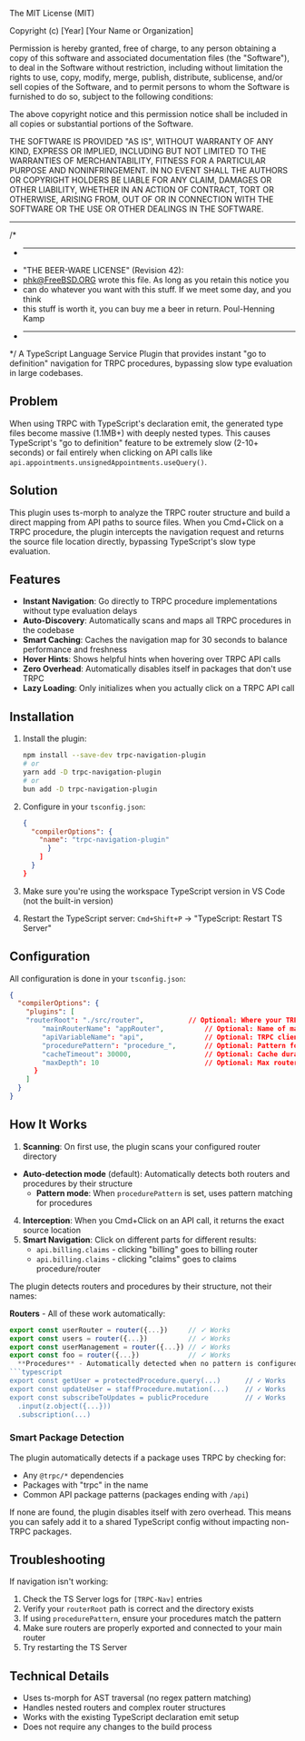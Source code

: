 The MIT License (MIT)

Copyright (c) [Year] [Your Name or Organization]

Permission is hereby granted, free of charge, to any person obtaining a copy
of this software and associated documentation files (the "Software"), to deal
in the Software without restriction, including without limitation the rights
to use, copy, modify, merge, publish, distribute, sublicense, and/or sell
copies of the Software, and to permit persons to whom the Software is
furnished to do so, subject to the following conditions:

The above copyright notice and this permission notice shall be included in all
copies or substantial portions of the Software.

THE SOFTWARE IS PROVIDED "AS IS", WITHOUT WARRANTY OF ANY KIND, EXPRESS OR
IMPLIED, INCLUDING BUT NOT LIMITED TO THE WARRANTIES OF MERCHANTABILITY,
FITNESS FOR A PARTICULAR PURPOSE AND NONINFRINGEMENT. IN NO EVENT SHALL THE
AUTHORS OR COPYRIGHT HOLDERS BE LIABLE FOR ANY CLAIM, DAMAGES OR OTHER
LIABILITY, WHETHER IN AN ACTION OF CONTRACT, TORT OR OTHERWISE, ARISING FROM,
OUT OF OR IN CONNECTION WITH THE SOFTWARE OR THE USE OR OTHER DEALINGS IN THE
SOFTWARE.

---

/*
 * ----------------------------------------------------------------------------
 * "THE BEER-WARE LICENSE" (Revision 42):
 * <phk@FreeBSD.ORG> wrote this file. As long as you retain this notice you
 * can do whatever you want with this stuff. If we meet some day, and you think
 * this stuff is worth it, you can buy me a beer in return. Poul-Henning Kamp
 * ----------------------------------------------------------------------------
 */
A TypeScript Language Service Plugin that provides instant "go to definition" navigation for TRPC procedures, bypassing slow type evaluation in large codebases.

## Problem

When using TRPC with TypeScript's declaration emit, the generated type files become massive (1.1MB+) with deeply nested types. This causes TypeScript's "go to definition" feature to be extremely slow (2-10+ seconds) or fail entirely when clicking on API calls like `api.appointments.unsignedAppointments.useQuery()`.

## Solution

This plugin uses ts-morph to analyze the TRPC router structure and build a direct mapping from API paths to source files. When you Cmd+Click on a TRPC procedure, the plugin intercepts the navigation request and returns the source file location directly, bypassing TypeScript's slow type evaluation.

## Features

- **Instant Navigation**: Go directly to TRPC procedure implementations without type evaluation delays
- **Auto-Discovery**: Automatically scans and maps all TRPC procedures in the codebase
- **Smart Caching**: Caches the navigation map for 30 seconds to balance performance and freshness
- **Hover Hints**: Shows helpful hints when hovering over TRPC API calls
- **Zero Overhead**: Automatically disables itself in packages that don't use TRPC
- **Lazy Loading**: Only initializes when you actually click on a TRPC API call

## Installation

1. Install the plugin:
   ```bash
   npm install --save-dev trpc-navigation-plugin
   # or
   yarn add -D trpc-navigation-plugin
   # or
   bun add -D trpc-navigation-plugin
   ```

2. Configure in your `tsconfig.json`:
   ```json
   {
     "compilerOptions": {
       "name": "trpc-navigation-plugin"
         }
       ]
     }
   }
   ```

3. Make sure you're using the workspace TypeScript version in VS Code (not the built-in version)
4. Restart the TypeScript server: `Cmd+Shift+P` → "TypeScript: Restart TS Server"

## Configuration

All configuration is done in your `tsconfig.json`:

```json
{
  "compilerOptions": {
    "plugins": [
    "routerRoot": "./src/router",           // Optional: Where your TRPC routers are (auto-detected if not specified)
        "mainRouterName": "appRouter",          // Optional: Name of main router (default: "appRouter")
        "apiVariableName": "api",               // Optional: TRPC client variable (default: "api")
        "procedurePattern": "procedure_",       // Optional: Pattern for procedures (auto-detected if not specified)
        "cacheTimeout": 30000,                  // Optional: Cache duration in ms (default: 30000)
        "maxDepth": 10                          // Optional: Max router depth (default: 10)
      }
    ]
  }
}
```

## How It Works

1. **Scanning**: On first use, the plugin scans your configured router directory
- **Auto-detection mode** (default): Automatically detects both routers and procedures by their structure
   - **Pattern mode**: When `procedurePattern` is set, uses pattern matching for procedures
4. **Interception**: When you Cmd+Click on an API call, it returns the exact source location
5. **Smart Navigation**: Click on different parts for different results:
   - `api.billing.claims` - clicking "billing" goes to billing router
   - `api.billing.claims` - clicking "claims" goes to claims procedure/router

The plugin detects routers and procedures by their structure, not their names:

**Routers** - All of these work automatically:
```typescript
export const userRouter = router({...})     // ✓ Works
export const users = router({...})          // ✓ Works
export const userManagement = router({...}) // ✓ Works
export const foo = router({...})            // ✓ Works
  **Procedures** - Automatically detected when no pattern is configured:
```typescript
export const getUser = protectedProcedure.query(...)      // ✓ Works
export const updateUser = staffProcedure.mutation(...)    // ✓ Works
export const subscribeToUpdates = publicProcedure         // ✓ Works
  .input(z.object({...}))
  .subscription(...)
```

### Smart Package Detection

The plugin automatically detects if a package uses TRPC by checking for:
- Any `@trpc/*` dependencies
- Packages with "trpc" in the name
- Common API package patterns (packages ending with `/api`)

If none are found, the plugin disables itself with zero overhead. This means you can safely add it to a shared TypeScript config without impacting non-TRPC packages.

## Troubleshooting

If navigation isn't working:

1. Check the TS Server logs for `[TRPC-Nav]` entries
2. Verify your `routerRoot` path is correct and the directory exists
3. If using `procedurePattern`, ensure your procedures match the pattern
4. Make sure routers are properly exported and connected to your main router
5. Try restarting the TS Server

## Technical Details

- Uses ts-morph for AST traversal (no regex pattern matching)
- Handles nested routers and complex router structures
- Works with the existing TypeScript declaration emit setup
- Does not require any changes to the build process